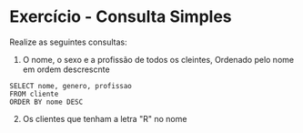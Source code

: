 # Exercício - Consulta Simples

Realize as seguintes consultas:

1. O nome, o sexo e a profissão de todos os cleintes, Ordenado pelo nome em ordem descrescnte

```
SELECT nome, genero, profissao 
FROM cliente 
ORDER BY nome DESC
```

2. Os clientes que tenham a letra "R" no nome


